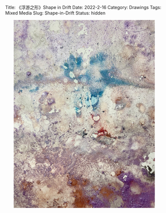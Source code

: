 Title: 《浮游之形》Shape in Drift
Date: 2022-2-16
Category: Drawings
Tags: Mixed Media
Slug: Shape-in-Drift
Status: hidden

<div style="display:  flex; flex-wrap: wrap; gap: 20px; justify-content: center;">
  <img src="../images/Shape-in-Drift.jpeg" alt="Shape-in-Drift" style="max-width: 100%; max-height: 600px; height: auto; object-fit: contain;">
</div>

